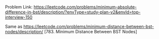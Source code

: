 Problem Link: https://leetcode.com/problems/minimum-absolute-difference-in-bst/description/?envType=study-plan-v2&envId=top-interview-150

Same as https://leetcode.com/problems/minimum-distance-between-bst-nodes/description/ [783. Minimum Distance Between BST Nodes]

```

```
